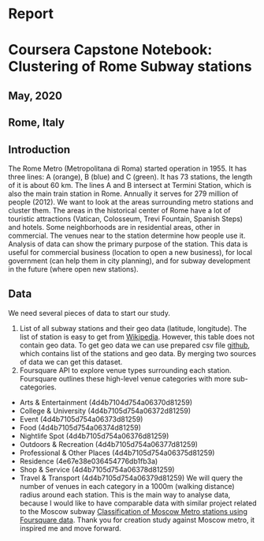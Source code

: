 # Report

# Coursera Capstone Notebook: Clustering of Rome Subway stations

## May, 2020

## Rome, Italy

## Introduction
The Rome Metro (Metropolitana di Roma) started operation in 1955. It has three lines: A (orange), B (blue) and C (green). It has 73 stations, the length of it is about 60 km. The lines A and B intersect at Termini Station, which is also the main train station in Rome. Annually it serves for 279 million of people (2012).
We want to look at the areas surrounding metro stations and cluster them. The areas in the historical center of Rome have a lot of touristic attractions (Vatican, Colosseum, Trevi Fountain, Spanish Steps) and hotels. Some neighborhoods are in residential areas, other in commercial. The venues near to the station determine how people use it.
Analysis of data can show the primary purpose of the station. This data is useful for commercial business (location to open a new business), for local government (can help them in city planning), and for subway development in the future (where open new stations).

## Data
We need several pieces of data to start our study.
1. List of all subway stations and their geo data (latitude, longitude). The list of station is easy to get from [Wikipedia](https://it.wikipedia.org/wiki/Stazioni_della_metropolitana_di_Roma). However, this table does not contain geo data. To get geo data we can use prepared csv file [github]( https://raw.githubusercontent.com/riccione/Coursera_Capstone/master/Rome_Metro.csv), which contains list of the stations and geo data. By merging two sources of data we can get this dataset.
2. Foursquare API to explore venue types surrounding each station. Foursquare outlines these high-level venue categories with more sub-categories. 
* Arts & Entertainment (4d4b7104d754a06370d81259)
* College & University (4d4b7105d754a06372d81259)
* Event (4d4b7105d754a06373d81259)
* Food (4d4b7105d754a06374d81259)
* Nightlife Spot (4d4b7105d754a06376d81259)
* Outdoors & Recreation (4d4b7105d754a06377d81259)
* Professional & Other Places (4d4b7105d754a06375d81259)
* Residence (4e67e38e036454776db1fb3a)
* Shop & Service (4d4b7105d754a06378d81259)
* Travel & Transport (4d4b7105d754a06379d81259)
We will query the number of venues in each category in a 1000m (walking distance) radius around each station. This is the main way to analyse data, because I would like to have comparable data with similar project related to the Moscow subway [Classification of Moscow Metro stations using Foursquare data]( https://towardsdatascience.com/classification-of-moscow-metro-stations-using-foursquare-data-fb8aad3e0e4). Thank you for creation study against Moscow metro, it inspired me and move forward.